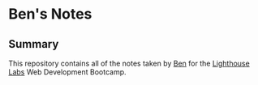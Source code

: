 # Ben's Notes

## Summary
This repository contains all of the notes taken by [Ben](https://github.com/ItsGentleBen) for the [Lighthouse Labs](https://www.lighthouselabs.ca/) Web Development Bootcamp.